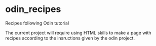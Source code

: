 # odin_recipes
Recipes following Odin tutorial

The current project will require using HTML skills to make a page with recipes according to the insructions given by the odin project. 